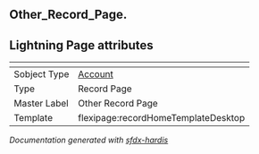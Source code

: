 ## Other_Record_Page.

## Lightning Page attributes

|<!-- -->|<!-- -->|
|:---|:---|
|Sobject Type|[Account](../objects/Account.md)|
|Type| Record Page|
|Master Label|Other Record Page|
|Template|flexipage:recordHomeTemplateDesktop|




<!-- Page description -->


_Documentation generated with [sfdx-hardis](https://sfdx-hardis.cloudity.com)_

